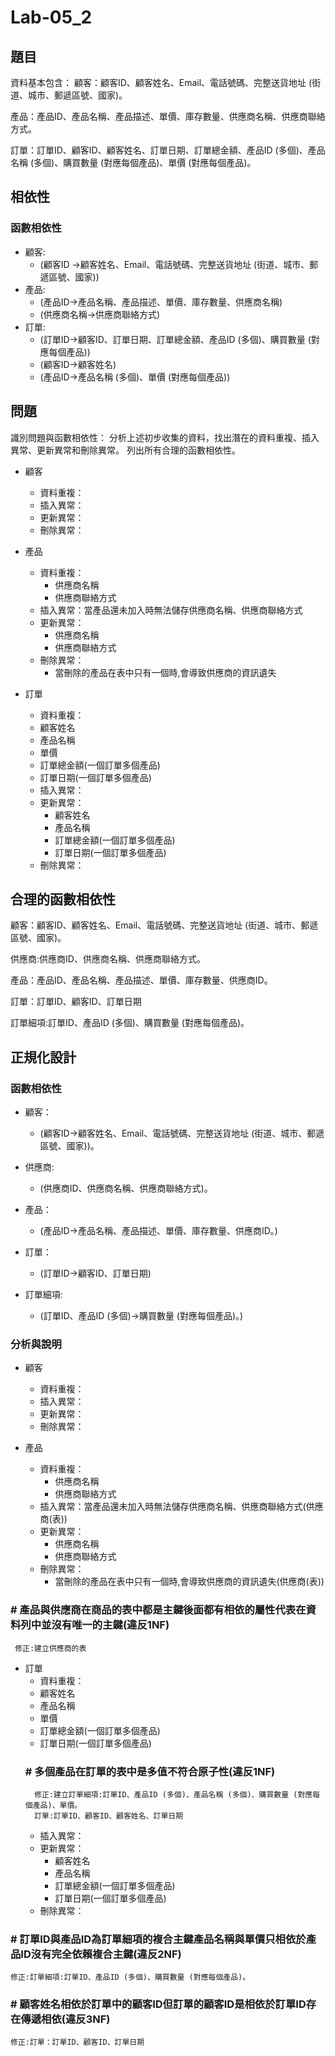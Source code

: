 # Lab-05_2
## 題目
資料基本包含：
顧客：顧客ID、顧客姓名、Email、電話號碼、完整送貨地址 (街道、城市、郵遞區號、國家)。

產品：產品ID、產品名稱、產品描述、單價、庫存數量、供應商名稱、供應商聯絡方式。

訂單：訂單ID、顧客ID、顧客姓名、訂單日期、訂單總金額、產品ID (多個)、產品名稱 (多個)、購買數量 (對應每個產品)、單價 (對應每個產品)。
## 相依性

### 函數相依性
* 顧客:
  * (顧客ID ->顧客姓名、Email、電話號碼、完整送貨地址 (街道、城市、郵遞區號、國家))
* 產品:
  * (產品ID->產品名稱、產品描述、單價、庫存數量、供應商名稱)
  * (供應商名稱->供應商聯絡方式)
* 訂單:
  * (訂單ID->顧客ID、訂單日期、訂單總金額、產品ID (多個)、購買數量 (對應每個產品))
  * (顧客ID->顧客姓名)
  * (產品ID->產品名稱 (多個)、單價 (對應每個產品))
## 問題
識別問題與函數相依性：
分析上述初步收集的資料，找出潛在的資料重複、插入異常、更新異常和刪除異常。
列出所有合理的函數相依性。

* 顧客
  * 資料重複：
  * 插入異常：
  * 更新異常：
  * 刪除異常：
  
  
* 產品
  * 資料重複：
    * 供應商名稱
    * 供應商聯絡方式
  * 插入異常：當產品還未加入時無法儲存供應商名稱、供應商聯絡方式
  * 更新異常：
    * 供應商名稱
    * 供應商聯絡方式
  * 刪除異常：
    * 當刪除的產品在表中只有一個時,會導致供應商的資訊遺失

* 訂單
  * 資料重複：
   * 顧客姓名
    * 產品名稱
    *  單價
    *  訂單總金額(一個訂單多個產品)
    *  訂單日期(一個訂單多個產品)
  * 插入異常：
  * 更新異常：
    * 顧客姓名
    * 產品名稱
    *  訂單總金額(一個訂單多個產品)
    *  訂單日期(一個訂單多個產品)
  * 刪除異常：
## 合理的函數相依性
顧客：顧客ID、顧客姓名、Email、電話號碼、完整送貨地址 (街道、城市、郵遞區號、國家)。

供應商:供應商ID、供應商名稱、供應商聯絡方式。

產品：產品ID、產品名稱、產品描述、單價、庫存數量、供應商ID。

訂單：訂單ID、顧客ID、訂單日期

訂單細項:訂單ID、產品ID (多個)、購買數量 (對應每個產品)。

## 正規化設計
### 函數相依性
* 顧客：
  * (顧客ID->顧客姓名、Email、電話號碼、完整送貨地址 (街道、城市、郵遞區號、國家))。

* 供應商:
  * (供應商ID、供應商名稱、供應商聯絡方式)。

* 產品：
  * (產品ID->產品名稱、產品描述、單價、庫存數量、供應商ID。)

* 訂單：
  * (訂單ID->顧客ID、訂單日期)

* 訂單細項:
  * (訂單ID、產品ID (多個)->購買數量 (對應每個產品)。)

### 分析與說明 
* 顧客
  * 資料重複：
  * 插入異常：
  * 更新異常：
  * 刪除異常：
  
  
* 產品
  * 資料重複：
    * 供應商名稱
    * 供應商聯絡方式
  * 插入異常：當產品還未加入時無法儲存供應商名稱、供應商聯絡方式(供應商(表))
  * 更新異常：
    * 供應商名稱
    * 供應商聯絡方式
  * 刪除異常：
    * 當刪除的產品在表中只有一個時,會導致供應商的資訊遺失(供應商(表))
### #  產品與供應商在商品的表中都是主鍵後面都有相依的屬性代表在資料列中並沒有唯一的主鍵(違反1NF)
     修正:建立供應商的表
* 訂單
  * 資料重複：
   * 顧客姓名
    * 產品名稱
    *  單價
    *  訂單總金額(一個訂單多個產品)
    *  訂單日期(一個訂單多個產品)
  ### # 多個產品在訂單的表中是多值不符合原子性(違反1NF)
        修正:建立訂單細項:訂單ID、產品ID (多個)、產品名稱 (多個)、購買數量 (對應每個產品)、單價。
        訂單:訂單ID、顧客ID、顧客姓名、訂單日期
  * 插入異常：
  * 更新異常：
    * 顧客姓名
    * 產品名稱
    *  訂單總金額(一個訂單多個產品)
    *  訂單日期(一個訂單多個產品)
  * 刪除異常：
### # 訂單ID與產品ID為訂單細項的複合主鍵產品名稱與單價只相依於產品ID沒有完全依賴複合主鍵(違反2NF)
    修正:訂單細項:訂單ID、產品ID (多個)、購買數量 (對應每個產品)。
    
### # 顧客姓名相依於訂單中的顧客ID但訂單的顧客ID是相依於訂單ID存在傳遞相依(違反3NF)
    修正:訂單：訂單ID、顧客ID、訂單日期